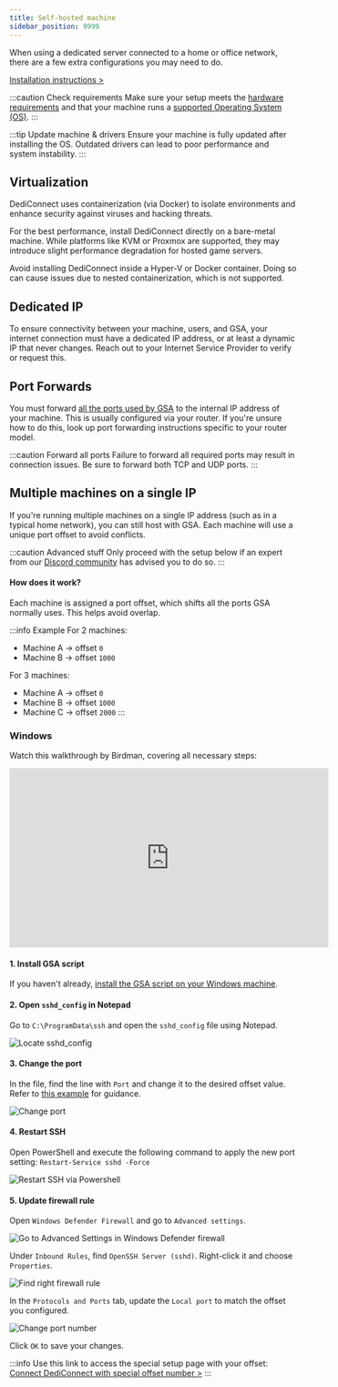 ```yaml
---
title: Self-hosted machine
sidebar_position: 9999
---
```


When using a dedicated server connected to a home or office network, there are a few extra configurations you may need to do.

[Installation instructions >](/getting_started/dediconnect/installation)

:::caution Check requirements
Make sure your setup meets the [hardware requirements](/getting_started/dediconnect/requirements#hardware-specifications) and that your machine runs a [supported Operating System (OS)](/getting_started/dediconnect/requirements#supported-operating-systems-os).
:::

:::tip Update machine & drivers
Ensure your machine is fully updated after installing the OS. Outdated drivers can lead to poor performance and system instability.
:::

## Virtualization

DediConnect uses containerization (via Docker) to isolate environments and enhance security against viruses and hacking threats.

For the best performance, install DediConnect directly on a bare-metal machine. While platforms like KVM or Proxmox are supported, they may introduce slight performance degradation for hosted game servers.

Avoid installing DediConnect inside a Hyper-V or Docker container. Doing so can cause issues due to nested containerization, which is not supported.

## Dedicated IP

To ensure connectivity between your machine, users, and GSA, your internet connection must have a dedicated IP address, or at least a dynamic IP that never changes. Reach out to your Internet Service Provider to verify or request this.

## Port Forwards

You must forward [all the ports used by GSA](/getting_started/dediconnect/requirements#network-ports) to the internal IP address of your machine. This is usually configured via your router. If you're unsure how to do this, look up port forwarding instructions specific to your router model.

:::caution Forward all ports
Failure to forward all required ports may result in connection issues. Be sure to forward both TCP and UDP ports.
:::

## Multiple machines on a single IP

If you're running multiple machines on a single IP address (such as in a typical home network), you can still host with GSA. Each machine will use a unique port offset to avoid conflicts.

:::caution Advanced stuff
Only proceed with the setup below if an expert from our [Discord community](https://www.gameserverapp.com/join-discord) has advised you to do so.
:::

#### How does it work?

Each machine is assigned a port offset, which shifts all the ports GSA normally uses. This helps avoid overlap.

:::info Example
For 2 machines:
- Machine A → offset `0`
- Machine B → offset `1000`

For 3 machines:
- Machine A → offset `0`
- Machine B → offset `1000`
- Machine C → offset `2000`
:::

### Windows

Watch this walkthrough by Birdman, covering all necessary steps:
<iframe width="560" height="315" src="https://www.youtube.com/embed/Wqop3OkRREI" title="YouTube video player" frameBorder="0" allow="accelerometer; autoplay; clipboard-write; encrypted-media; gyroscope; picture-in-picture; web-share" allowFullScreen></iframe>

#### 1. Install GSA script

If you haven't already, [install the GSA script on your Windows machine](/getting_started/dediconnect/installation#prepare-a-windows-machine).

#### 2. Open `sshd_config` in Notepad

Go to `C:\ProgramData\ssh` and open the `sshd_config` file using Notepad.

![Locate sshd_config](/img/getting_started/dediconnect/self-hosted_machine/locate_ssh.png)

#### 3. Change the port

In the file, find the line with `Port` and change it to the desired offset value. Refer to [this example](/getting_started/dediconnect/self-hosted_machine#how-does-it-work) for guidance.

![Change port](/img/getting_started/dediconnect/self-hosted_machine/change_port.png)

#### 4. Restart SSH

Open PowerShell and execute the following command to apply the new port setting: `Restart-Service sshd -Force`

![Restart SSH via Powershell](/img/getting_started/dediconnect/self-hosted_machine/restart_ssh.png)

#### 5. Update firewall rule

Open `Windows Defender Firewall` and go to `Advanced settings`.

![Go to Advanced Settings in Windows Defender firewall](/img/getting_started/dediconnect/self-hosted_machine/open_firewall.png)

Under `Inbound Rules`, find `OpenSSH Server (sshd)`. Right-click it and choose `Properties`.

![Find right firewall rule](/img/getting_started/dediconnect/self-hosted_machine/edit_firewall.png)

In the `Protocols and Ports` tab, update the `Local port` to match the offset you configured.

![Change port number](/img/getting_started/dediconnect/self-hosted_machine/update_firewall.png)

Click `OK` to save your changes.

:::info
Use this link to access the special setup page with your offset: [Connect DediConnect with special offset number >](https://dash.gameserverapp.com/order/machine?port_offset=1000)
:::

